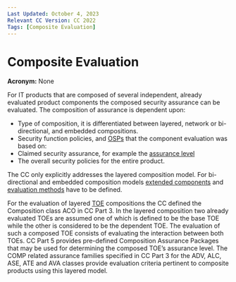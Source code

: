 ```yaml
---
Last Updated: October 4, 2023
Relevant CC Version: CC 2022
Tags: [Composite Evaluation]
---
```


# Composite Evaluation

**Acronym:** None

For IT products that are composed of several independent, already evaluated product components the composed security assurance can be evaluated. The composition of assurance is dependent upon:
- Type of composition, it is differentiated between layered, network or bi-directional, and embedded compositions.
- Security function policies, and [OSPs](./OrganizationalSecurityPolicy.md) that the component evaluation was based on:
- Claimed security assurance, for example the [assurance level](./EvaluationAssuranceLevel.md)
- The overall security policies for the entire product.

The CC only explicitly addresses the layered composition model. For bi-directional and embedded composition models [extended components](./ExtendedComponentDefinition.md) and [evaluation methods](./EvaluationMethods.md) have to be defined.

For the evaluation of layered [TOE](./TargetofEvaluation.md) compositions the CC defined the Composition class ACO in CC Part 3. In the layered composition two already evaluated TOEs are assumed one of which is defined to be the base TOE while the other is considered to be the dependent TOE. The evaluation of such a composed TOE consists of evaluating the interaction between both TOEs. CC Part 5 provides pre-defined Composition Assurance Packages that may be used for determining the composed TOE’s assurance level. The COMP related assurance families specified in CC Part 3 for the ADV, ALC, ASE, ATE and AVA classes provide evaluation criteria pertinent to composite products using this layered model. 
